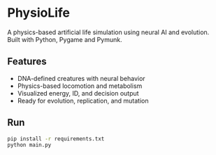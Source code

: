 # PhysioLife

A physics-based artificial life simulation using neural AI and evolution.  
Built with Python, Pygame and Pymunk.

## Features
- DNA-defined creatures with neural behavior
- Physics-based locomotion and metabolism
- Visualized energy, ID, and decision output
- Ready for evolution, replication, and mutation

## Run
```bash
pip install -r requirements.txt
python main.py
```
